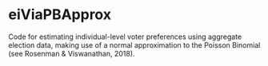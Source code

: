 # eiViaPBApprox
Code for estimating individual-level voter preferences using aggregate election data, making use of a normal approximation to the Poisson Binomial (see Rosenman &amp; Viswanathan, 2018). 
